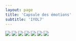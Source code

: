 ```yaml
---
layout: page
title: 'Capsule des émotions'
subtitle: '1YOL7'
---
```


<div class="gallery" data-columns="2">
	<img class="lazyload" src="/images/emotion/10-crop.webp">
	<img class="lazyload" src="/images/emotion/3.webp">
	<img class="lazyload" src="/images/emotion/2-crop.webp">
	<img class="lazyload" src="/images/emotion/9.webp">
	<img class="lazyload" src="/images/emotion/4.webp">
	<img class="lazyload" src="/images/emotion/1.webp">
	<img class="lazyload" src="/images/emotion/7.webp">
</div>
